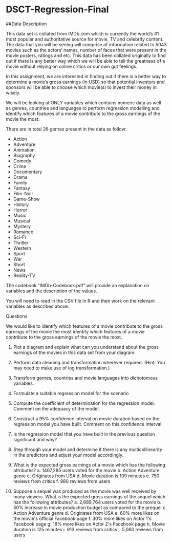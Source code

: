 # DSCT-Regression-Final

##Data Description

This data set is collated from IMDb.com which is currently the world’s #1 most popular and authoritative source for movie, TV and celebrity content. The data that you will be seeing will comprise of information related to 5043 movies such as the actors’ names, number of faces that were present in the movie posters, ratings and etc. This data has been collated originally to find out if there is any better way which we will be able to tell the greatness of a movie without relying on online critics or our own gut feelings. 

In this assignment, we are interested in finding out if there is a better way to determine a movie’s gross earnings (in USD) so that potential investors and sponsors will be able to choose which movie(s) to invest their money in wisely. 

We will be looking at ONLY variables which contains numeric data as well as genres, countries and languages to perform regression modelling and identify which features of a movie contribute to the gross earnings of the movie the most.

There are in total 26 genres present in the data as follow:
- Action
- Adventure
- Animation
- Biography
- Comedy
- Crime
- Documentary
- Drama
- Family
- Fantasy
- Film-Noir
- Game-Show
- History
- Horror
- Music
- Musical
- Mystery
- Romance
- Sci-Fi
- Thriller
- Western
- Sport
- War
- Short
- News
- Reality-TV



The codebook “IMDb-Codebook.pdf” will provide an explanation on variables and the description of the values.

You will need to read in the CSV file in R and then work on the relevant variables as described above.

Questions

We would like to identify which features of a movie contribute to the gross earnings of the movie the most identify which features of a movie contribute to the gross earnings of the movie the most.

1)	Plot a diagram and explain what can you understand about the gross earnings of the movies in this data set from your diagram.

2)	Perform data cleaning and transformation wherever required. (Hint: You may need to make use of log transformation.)

3)	Transform genres, countries and movie languages into dichotomous variables.

4)	Formulate a suitable regression model for the scenario

5)	Compute the coefficient of determination for the regression model. Comment on the adequacy of the model.

6)	Construct a 95% confidence interval on movie duration based on the regression model you have built. Comment on this confidence interval.

7)	Is the regression model that you have built in the previous question significant and why?

8)	Step through your model and determine if there is any multicollinearity in the predictors and adjust your model accordingly.

9)	What is the expected gross earnings of a movie which has the following attributes?
a.	1467,285 users voted for the movie
b.	Action Adventure genre
c.	Originates from USA
d.	Movie duration is 109 minutes
e.	750 reviews from critics
f.	980 reviews from users

10)	 Suppose a sequel was produced as the movie was well received by   many viewers. What is the expected gross earnings of the sequel which has the following attributes?
a.	2,689,764 users voted for the movie
b.	50% increase in movie production budget as compared to the prequel
c.	Action Adventure genre
d.	Originates from USA
e.	60% more likes on the movie's official Facebook page
f.	30% more likes on Actor 1's Facebook page
g.	18% more likes on Actor 2's Facebook page
h.	Movie duration is 125 minutes
i.	913 reviews from critics
j.	5,060 reviews from users



